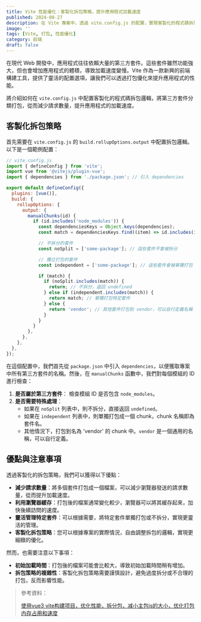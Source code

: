 ```yaml
---
title: Vite 性能優化：客製化拆包策略，提升應用程式加載速度
published: 2024-08-27
description: 在 Vite 專案中，透過 vite.config.js 的配置，實現客製化的程式碼拆包。
image: ''
tags: [Vite, 打包, 性能優化]
category: 前端
draft: false 
---
```


在現代 Web 開發中，應用程式往往依賴大量的第三方套件。這些套件雖然功能強大，但也會增加應用程式的體積，導致加載速度變慢。Vite 作為一款新興的前端構建工具，提供了靈活的配置選項，讓我們可以透過打包優化來提升應用程式的性能。

將介紹如何在 `vite.config.js` 中配置客製化的程式碼拆包邏輯，將第三方套件分類打包，從而減少請求數量，提升應用程式的加載速度。

## 客製化拆包策略

首先需要在 `vite.config.js` 的 `build.rollupOptions.output` 中配置拆包邏輯。以下是一個範例配置：

```javascript
// vite.config.js
import { defineConfig } from 'vite';
import vue from '@vitejs/plugin-vue';
import { dependencies } from './package.json'; // 引入 dependencies

export default defineConfig({
  plugins: [vue()],
  build: {
    rollupOptions: {
      output: {
        manualChunks(id) {
          if (id.includes('node_modules')) {
            const dependenciesKeys = Object.keys(dependencies);
            const match = dependenciesKeys.find((item) => id.includes(item));

            // 不拆分的套件
            const noSplit = ['some-package']; // 這些套件不會被拆分

            // 獨立打包的套件
            const independent = ['some-package']; // 這些套件會被單獨打包

            if (match) {
              if (noSplit.includes(match)) {
                return; // 不拆分，返回 undefined
              } else if (independent.includes(match)) {
                return match; // 單獨打包特定套件
              } else {
                return 'vendor'; // 其他套件打包到 vendor，可以自行定義名稱
              }
            }
          }
        },
      },
    },
  },
});
```

在這個配置中，我們首先從 `package.json` 中引入 `dependencies`，以便獲取專案中所有第三方套件的名稱。然後，在 `manualChunks` 函數中，我們對每個模組的 ID 進行檢查：

1. **是否屬於第三方套件**： 檢查模組 ID 是否包含 `node_modules`。
2. **是否需要特殊處理**： 
    * 如果在 `noSplit` 列表中，則不拆分，直接返回 `undefined`。
    * 如果在 `independent` 列表中，則單獨打包成一個 chunk，chunk 名稱即為套件名。
    * 其他情況下，打包到名為 'vendor' 的 chunk 中。`vendor` 是一個通用的名稱，可以自行定義。

## 優點與注意事項

透過客製化的拆包策略，我們可以獲得以下優點：

* **減少請求數量**：將多個套件打包成一個檔案，可以減少瀏覽器發送的請求數量，從而提升加載速度。
* **利用瀏覽器緩存**：打包後的檔案通常變化較少，瀏覽器可以將其緩存起來，加快後續訪問的速度。
* **靈活管理特定套件**：可以根據需要，將特定套件單獨打包或不拆分，實現更靈活的管理。
* **客製化拆包策略**：您可以根據專案的實際情況，自由調整拆包的邏輯，實現更細緻的優化。

然而，也需要注意以下事項：

* **初始加載時間**：打包後的檔案可能會比較大，導致初始加載時間稍有增加。
* **拆包策略的複雜性**：客製化拆包策略需要謹慎設計，避免過度拆分或不合理的打包，反而影響性能。


> 參考資料：
> 
> [使用vue3 vite构建项目，优化性能，拆分包，减小主包js的大小，优化打包内存占用和速度](https://www.jianshu.com/p/54117a65264e)